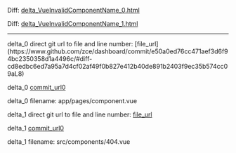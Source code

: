 Diff: [delta_VueInvalidComponentName_0.html](./delta_VueInvalidComponentName_0.html)

Diff: [delta_VueInvalidComponentName_1.html](./delta_VueInvalidComponentName_1.html)

<hr>
delta_0 direct git url to file and line number: [file_url](https://www.github.com/zce/dashboard/commit/e50a0ed76cc471aef3d6f94bc2350358d1a4496c/#diff-cd8edbc6ed7a95a7d4cf02af49f0b827e412b40de891b2403f9ec35b574cc09aL8)

delta_0 [commit_url0](https://www.github.com/zce/dashboard/commit/e50a0ed76cc471aef3d6f94bc2350358d1a4496c)

delta_0 filename: app/pages/component.vue



delta_1 direct git url to file and line number: [file_url](https://www.github.com/bucky355/vue-wordpress/commit/3d5000ec1dbd3944345be408df0f07dc852d58b1/#diff-047f2ea41f1e79ec3c059190abfee3376c58db92a1c2fcdff7c048866eff7964L11)

delta_1 [commit_url0](https://www.github.com/bucky355/vue-wordpress/commit/3d5000ec1dbd3944345be408df0f07dc852d58b1)

delta_1 filename: src/components/404.vue



